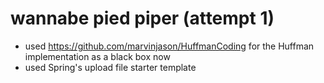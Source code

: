 # wannabe pied piper (attempt 1)
- used https://github.com/marvinjason/HuffmanCoding for the Huffman implementation as a black box now
- used Spring's upload file starter template
